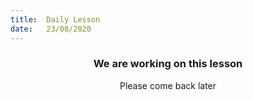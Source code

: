 ```yaml
---
title:  Daily Lesson
date:   23/08/2020
---
```


### <center>We are working on this lesson</center>
<center>Please come back later</center>